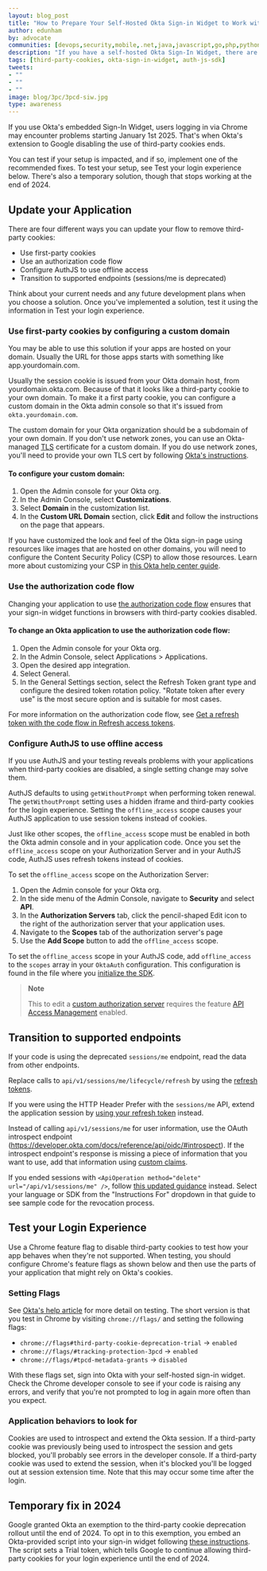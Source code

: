 ```yaml
---
layout: blog_post
title: "How to Prepare Your Self-Hosted Okta Sign-in Widget to Work without Third-Party Cookies"
author: edunham
by: advocate
communities: [devops,security,mobile,.net,java,javascript,go,php,python,ruby]
description: "If you have a self-hosted Okta Sign-In Widget, there are several options to mitigate Chrome's third-party cookies deprecation."
tags: [third-party-cookies, okta-sign-in-widget, auth-js-sdk]
tweets:
- ""
- ""
- ""
image: blog/3pc/3pcd-siw.jpg
type: awareness
---
```


If you use Okta's embedded Sign-In Widget, users logging in via Chrome may encounter problems starting January 1st 2025. That's when Okta's extension to Google disabling the use of third-party cookies ends.

You can test if your setup is impacted, and if so, implement one of the recommended fixes. To test your setup, see Test your login experience below. There's also a temporary solution, though that stops working at the end of 2024.

## Update your Application
There are four different ways you can update your flow to remove third-party cookies:

* Use first-party cookies
* Use an authorization code flow
* Configure AuthJS to use offline access
* Transition to supported endpoints (sessions/me is deprecated)

Think about your current needs and any future development plans when you choose a solution. Once you've implemented a solution, test it using the information in Test your login experience.

### Use first-party cookies by configuring a custom domain

You may be able to use this solution if your apps are hosted on your domain. Usually the URL for those apps starts with something like app.yourdomain.com.

Usually the session cookie is issued from your Okta domain host, from yourdomain.okta.com. Because of that it looks like a third-party cookie to your own domain. To make it a first party cookie, you can configure a custom domain in the Okta admin console so that it's issued from `okta.yourdomain.com`.

The custom domain for your Okta organization should be a subdomain of your own domain. If you don't use network zones, you can use an Okta-managed [TLS](https://en.wikipedia.org/wiki/Transport_Layer_Security) certificate for a custom domain. If you do use network zones, you'll need to provide your own TLS cert by following [Okta's instructions](https://developer.okta.com/docs/guides/custom-url-domain/main/#use-your-own-tls-certificate).

#### To configure your custom domain:

1. Open the Admin console for your Okta org.
2. In the Admin Console, select **Customizations**.
3. Select **Domain** in the customization list.
4. In the **Custom URL Domain** section, click **Edit** and follow the instructions on the page that appears.

If you have customized the look and feel of the Okta sign-in page using resources like images that are hosted on other domains, you will need to configure the Content Security Policy (CSP) to allow those resources. Learn more about customizing your CSP in [this Okta help center guide](https://help.okta.com/oie/en-us/content/topics/settings/customizations-configure-csp.htm). 

### Use the authorization code flow

Changing your application to use [the authorization code flow](https://developer.okta.com/docs/guides/implement-grant-type/authcode/main/) ensures that your sign-in widget functions in browsers with third-party cookies disabled. 

#### To change an Okta application to use the authorization code flow:

1. Open the Admin console for your Okta org.
2. In the Admin Console, select Applications > Applications.
3. Open the desired app integration.
4. Select General.
5. In the General Settings section, select the Refresh Token grant type and configure the desired token rotation policy. "Rotate token after every use" is the most secure option and is suitable for most cases.

For more information on the authorization code flow, see [Get a refresh token with the code flow in Refresh access tokens](https://developer.okta.com/docs/guides/refresh-tokens/main/#get-a-refresh-token-with-the-code-flow).


### Configure AuthJS to use offline access

If you use AuthJS and your testing reveals problems with your applications when third-party cookies are disabled, a single setting change may solve them.

AuthJS defaults to using `getWithoutPrompt` when performing token renewal. The `getWithoutPrompt` setting uses a hidden iframe and third-party cookies for the login experience. Setting the `offline_access` scope causes your AuthJS application to use session tokens instead of cookies.

Just like other scopes, the `offline_access` scope must be enabled in both the Okta admin console and in your application code. Once you set the `offline_access` scope on your Authorization Server and in your AuthJS code, AuthJS uses refresh tokens instead of cookies. 

To set the `offline_access` scope on the Authorization Server: 

1) Open the Admin console for your Okta org.
2) In the side menu of the Admin Console, navigate to **Security** and select **API**.
3) In the **Authorization Servers** tab, click the pencil-shaped Edit icon to the right of the authorization server that your application uses.
4) Navigate to the **Scopes** tab of the authorization server's page
5) Use the **Add Scope** button to add the `offline_access` scope.

To set the `offline_access` scope in your AuthJS code, add `offline_access` to the `scopes` array in your `OktaAuth` configuration. This configuration is found in the file where you [initialize the SDK](https://developer.okta.com/docs/guides/auth-js/main/#initialize-the-sdk).

> **Note**
>
> This to edit a [custom authorization server](https://developer.okta.com/docs/concepts/auth-servers/#custom-authorization-server) requires the feature [API Access Management](https://www.okta.com/products/api-access-management/?adgroupid=&campaignid=&utm_source=google&utm_campaign=amer_mult_usa_all_wf-all_dg-ao_a-wf_search_google_text_kw_dsa_utm2&utm_medium=cpc&utm_id=aNK4z000000UAzJGAW&gad_source=1&gclid=Cj0KCQjwztOwBhD7ARIsAPDKnkD3WQMla4xEM7GwHXqaQt-O2IF6mH1x5dadKgpUp4rH12IYyZQgjP4aApevEALw_wcB) enabled.

## Transition to supported endpoints

If your code is using the deprecated `sessions/me` endpoint, read the data from other endpoints.

Replace calls to `api/v1/sessions/me/lifecycle/refresh` by using the [refresh tokens](https://developer.okta.com/docs/guides/refresh-tokens/main/).

If you were using the HTTP Header Prefer with the `sessions/me` API, extend the application session by [using your refresh token](https://developer.okta.com/docs/guides/refresh-tokens/main/#use-a-refresh-token) instead.

Instead of calling `api/v1/sessions/me` for user information, use the OAuth introspect endpoint (https://developer.okta.com/docs/reference/api/oidc/#introspect). If the introspect endpoint's response is missing a piece of information that you want to use, add that information using [custom claims](https://developer.okta.com/docs/guides/customize-tokens-returned-from-okta/main/#add-a-custom-claim-to-a-token).

If you ended sessions with `<ApiOperation method="delete" url="/api/v1/sessions/me" />`, follow [this updated guidance](https://d28m3l9ryqsunl.cloudfront.net/docs/guides/sign-users-out/react-native/main/#sign-users-out-of-your-app) instead. Select your language or SDK from the "Instructions For" dropdown in that guide to see sample code for the revocation process.

## Test your Login Experience

Use a Chrome feature flag to disable third-party cookies to test how your app behaves when they're not supported. When testing, you should configure Chrome's feature flags as shown below and then use the parts of your application that might rely on Okta's cookies. 

### Setting Flags
See [Okta's help article](https://support.okta.com/help/s/article/deprecation-of-3rd-party-cookies-in-google-chrome) for more detail on testing. The short version is that you test in Chrome by visiting `chrome://flags/` and setting the following flags: 

* `chrome://flags#third-party-cookie-deprecation-trial` -> `enabled`
* `chrome://flags/#tracking-protection-3pcd` -> `enabled`
* `chrome://flags/#tpcd-metadata-grants` -> `disabled`

With these flags set, sign into Okta with your self-hosted sign-in widget. Check the Chrome developer console to see if your code is raising any errors, and verify that you're not prompted to log in again more often than you expect. 

### Application behaviors to look for

Cookies are used to introspect and extend the Okta session. If a third-party cookie was previously being used to introspect the session and gets blocked, you'll probably see errors in the developer console. If a third-party cookie was used to extend the session, when it's blocked you'll be logged out at session extension time. Note that this may occur some time after the login.

## Temporary fix in 2024

Google granted Okta an exemption to the third-party cookie deprecation rollout until the end of 2024. To opt in to this exemption, you embed an Okta-provided script into your sign-in widget following [these instructions](https://support.okta.com/help/s/article/third-party-cookies-utilized-by-the-sign-in-widget?language=en_US). The script sets a Trial token, which tells Google to continue allowing third-party cookies for your login experience until the end of 2024. 
